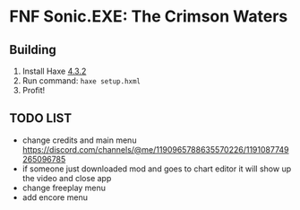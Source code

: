 # FNF Sonic.EXE: The Crimson Waters

## Building
1. Install Haxe [4.3.2](https://haxe.org/download/version/4.3.2/) 
2. Run command: `haxe setup.hxml`
3. Profit!

## TODO LIST
- change credits and main menu https://discord.com/channels/@me/1190965788635570226/1191087749265096785
- if someone just downloaded mod and goes to chart editor it will show up the video and close app
- change freeplay menu
- add encore menu